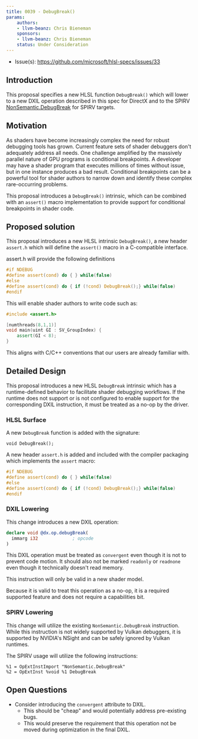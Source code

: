 ```yaml
---
title: 0039 - DebugBreak()
params:
    authors:
    - llvm-beanz: Chris Bieneman
    sponsors:
    - llvm-beanz: Chris Bieneman
    status: Under Consideration
---
```



 
* Issue(s): https://github.com/microsoft/hlsl-specs/issues/33

## Introduction

This proposal specifies a new HLSL function `DebugBreak()` which will lower to a
new DXIL operation described in this spec for DirectX and to the SPIRV
[NonSemantic.DebugBreak](https://github.khronos.org/SPIRV-Registry/nonsemantic/NonSemantic.DebugBreak.html)
for SPIRV targets.

## Motivation

As shaders have become increasingly complex the need for robust debugging tools
has grown. Current feature sets of shader debuggers don't adequately address all
needs. One challenge amplified by the massively parallel nature of GPU programs
is conditional breakpoints. A developer may have a shader program that executes
millions of times without issue, but in one instance produces a bad result.
Conditional breakpoints can be a powerful tool for shader authors to narrow down
and identify these complex rare-occurring problems.

This proposal introduces a `DebugBreak()` intrinsic, which can be combined with
an `assert()` macro implementation to provide support for conditional
breakpoints in shader code.

## Proposed solution

This proposal introduces a new HLSL intrinsic `DebugBreak()`, a new header
`assert.h` which will define the `assert()` macro in a C-compatible interface.

assert.h will provide the following definitions
```c
#if NDEBUG
#define assert(cond) do { } while(false)
#else
#define assert(cond) do { if (!cond) DebugBreak();} while(false)
#endif
```

This will enable shader authors to write code such as:

```c++
#include <assert.h>

[numthreads(8,1,1)]
void main(uint GI : SV_GroupIndex) {
    assert(GI < 8);
}
```

This aligns with C/C++ conventions that our users are already familiar with.

## Detailed Design

This proposal introduces a new HLSL `DebugBreak` intrinsic which has a
runtime-defined behavior to facilitate shader debugging workflows. If the
runtime does not support or is not configured to enable support for the
corresponding DXIL instruction, it must be treated as a no-op by the driver.

### HLSL Surface

A new `DebugBreak` function is added with the signature:

```
void DebugBreak();
```

A new header `assert.h` is added and included with the compiler packaging which
implements the `assert` macro:

```c
#if NDEBUG
#define assert(cond) do { } while(false)
#else
#define assert(cond) do { if (!cond) DebugBreak();} while(false)
#endif
```

### DXIL Lowering

This change introduces a new DXIL operation:


``` llvm
declare void @dx.op.debugBreak(
  immarg i32             ; opcode
)
```

This DXIL operation must be treated as `convergent` even though it is not to
prevent code motion. It should also not be marked `readonly` or `readnone` even
though it technically doesn't read memory.

This instruction will only be valid in a new shader model.

Because it is valid to treat this operation as a no-op, it is a required
supported feature and does not require a capabilities bit.

### SPIRV Lowering

This change will utilize the existing `NonSemantic.DebugBreak` instruction.
While this instruction is not widely supported by Vulkan debuggers, it is
supported by NVIDIA's NSight and can be safely ignored by Vulkan runtimes.

The SPIRV usage will utilize the following instructions:

```
%1 = OpExtInstImport "NonSemantic.DebugBreak"
%2 = OpExtInst %void %1 DebugBreak
```

## Open Questions

* Consider introducing the `convergent` attribute to DXIL.
  * This should be "cheap" and would potentially address pre-existing bugs.
  * This would preserve the requirement that this operation not be moved during
    optimization in the final DXIL.

